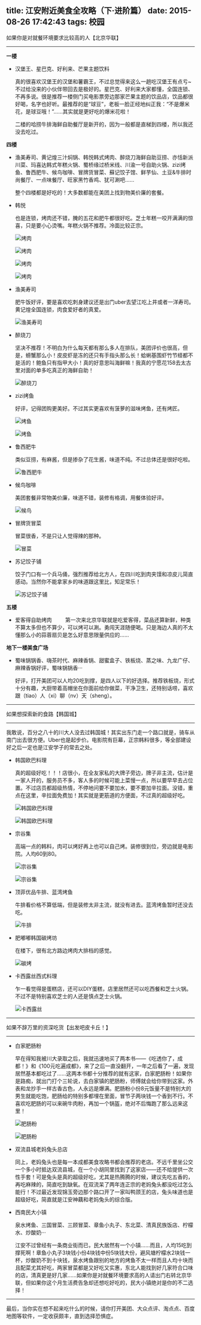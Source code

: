 title: 江安附近美食全攻略（下·进阶篇）
date: 2015-08-26 17:42:43
tags: 校园
---


如果你是对就餐环境要求比较高的人【北京华联】

---

<!--more-->

**一楼**

- 汉堡王、星巴克、好利来、芒果主题饮料

  真的很喜欢汉堡王的汉堡和薯霸王，不过总觉得来这么一趟吃汉堡王有点亏~不过给没来的小伙伴带回去是极好的。星巴克、好利来大家都懂，全国连锁、不再多说。很是推荐一楼侧门买电影票旁边那家芒果主题的饮品店，饮品都很好喝，名字也好听。最推荐的是“球豆”，老板一脸正经地纠正我：“不是爆米花，是球豆哦！”……其实就是更好吃的爆米花啦！
  
  二楼的哈捞牛排海鲜自助餐厅是新开的，因为一般都是直梯到四楼，所以我还没去吃过。
  
  
**四楼**

- 渔美寿司、黄记煌三汁焖锅、韩悦韩式烤肉、醉烧刀海鲜自助豆捞、亦恬新派川菜、玛喜达韩式年糕火锅、蜀桥缘过桥米线、川渝一号自助火锅、zizi烤鱼、鲁西肥牛、候鸟咖啡、冒牌货冒菜、蘇记饺子馆、鲜芋仙、土豆&牛排时尚餐厅、一点味餐厅、旺家黑竹香鸡、犹可涮吧……

  整个四楼都是好吃的！大多数都能在美团上找到物美价廉的套餐。
  
- 韩悦
  
  也是连锁，烤肉还不错，腌的五花和肥牛都很好吃。芝士年糕一咬开满满的惊喜，只是要小心烫嘴。年糕火锅不推荐。冷面比较正宗。

  ![烤肉][1]
  
  ![烤肉][2]
  
  ![烤肉][3]
  
  ![烤肉][4]
  
- 渔美寿司

  肥牛饭好评，要是喜欢吃刺身建议还是出门uber去望江吃上井或者一洋寿司。黄记煌全国连锁，肉食爱好者的真爱。
  
  ![渔美寿司][5]

- 醉烧刀

  坚决不推荐！不明白为什么每天都有那么多人在排队，美团评价也很高，但是，螃蟹那么小！皮皮虾是冻的还只有手指头那么长！蛤蜊基围虾竹节蛏都不是活的！鲍鱼只有指甲大小！真的好意思叫海鲜嘛！我真的宁愿花158去太古里对面的单多吃真正的海鲜自助！
  
  ![醉烧刀][6]
  
- zizi烤鱼

  好评，记得团购更美好。不过其实更喜欢有菠萝的滋味烤鱼，还有烤匠。
  
  ![烤鱼][7]
  
  ![烤鱼][8]
  
- 鲁西肥牛

  类似豆捞，有麻酱，但是掺杂了花生酱，味道不纯。不过总体还是很好吃啦。
  
  ![鲁西肥牛][9]
  
- 候鸟咖啡

  美团套餐非常物美价廉，味道不错，装修有格调，用餐体验好评。
  
  ![候鸟][10]
  
- 冒牌货冒菜
 
  冒菜很香，不是只让人觉得辣的那种。

  ![冒菜][11]
  
- 苏记饺子铺

  饺子门口有一个兵马俑，强烈推荐给北方人，在四川吃到肉夹馍和凉皮儿简直感动。当然你不能拿家乡的味道跟这里比，知足常乐！
  
  ![苏记饺子铺][12]
  
**五楼**

- 爱客得自助烤肉
　　
  第一次来北京华联就是吃爱客得，菜品还算新鲜，种类不算太多但也不算少，可以烤可以涮。勇闯天涯随便喝。只是海边人真的不太懂那么小的蒜蓉扇贝是怎么好意思限量供应的…… 

**地下一楼美食广场**

- 蜀味锅锅香、嗨茶时代、麻辣香锅、甜蜜盒子、铁板烧、蒸之味、九龙广仔、麻辣香锅好评，蜀味锅锅香···

  好评，打开美团可以人均20吃到撑，是四人以下的好选择。推荐铁板烧，形式十分有趣，大厨带着高帽坐在你面前给你做菜，干净卫生，还特别话唠，喜欢跟（tiao）人（xi）聊（nv）天（sheng）。
  
---

如果想探索新的食路【韩国城】

---

我敢说，百分之八十的川大人没去过韩国城！其实出东门走一个路口就是，骑车从南门出去很方便。Uber也是起步价。电影院有巨幕，正宗韩料很多，等全部建设好之后一定也是江安学子的常去之处。

- 韩国欧巴料理
 
  真的超级好吃！！！店很小，在全友家私的大牌子旁边，牌子非主流，估计是一家人开的，服务员不多，客人多的时候可能上菜慢一点，所以要早早去占位置。不过店员都超级热情，不停地问要不要加水，要不要加辛拉面。没错，重点在这里，辛拉面免费加！其实就是更筋道的方便面，不过真的超级好吃。

  ![韩国欧巴料理][13]
  
  ![韩国欧巴料理][14]
  
- 宗谷集

  高端一点的韩料，肉可以烤好再上也可以自己烤。装修很到位，旁边就是电影院。人均60到80。
  
  ![宗谷集][15]
  
  ![宗谷集][16]
  
- 顶菲优品牛排、蓝湾烤鱼

  牛排看价格不算低端，但是装修太非主流，就没有进去。蓝湾烤鱼暂时还没去吃。
  
  ![牛排][17]
  
- 肥嘟嘟韩国碳烤坊

  在楼下，很有北方路边烤肉大排档的感觉。
  
  ![碳烤][18]
  
- 卡西露丝西式料理

  乍一看觉得是蛋糕店，还可以DIY蛋糕，店里居然还可以吃西餐和芝士火锅。不过不是特别喜欢芝士的人还是慎点芝士火锅。
  
  ![卡西露丝][19]
  
---

如果不辞万里的资深吃货【出发吧皮卡丘！】

---

- 白家肥肠粉

  早在得知我被川大录取之后，我就迅速地买了两本书——《吃透你了，成都！》和《100元吃遍成都》，来了之后一直没翻开，一年之后看了一遍，发现居然基本都吃过了……这两本书都十分推荐的就有这家，白家肥肠粉！如果你是路痴，就出门打个三轮说，去白家镇的肥肠粉，师傅就会给你带到这家。外表和龙抄手一样古香古色，人永远是爆满。肥肠粉小份8元饭量不是特别大的男生就能吃饱，肥肠给的特别多都埋在里面，冒节子两块钱一个香到不行。不喜欢吃肥肠的可以来碗牛肉粉，再加一个锅盔，绝对不后悔跑了那么远来这里！
  
  ![肥肠粉][20]
  
  ![肥肠粉][21]
  
- 双流县城老妈兔头总店

  同上，老妈兔头也是每一本成都美食攻略书都会推荐的老店。不远千里坐公交一个多小时抵达双流县城，在一个小胡同里找到了这家店——还不给提供一次性手套！可是兔头是真的超级好吃，尤其是热腾腾的时候，建议先吃五香的，再吃麻辣的，简直吃到缺氧。在双流呆了两年连正宗的老妈兔头都没吃过怎么能行！不过最近发现锦玉旁边那个路口开了一家叫鸭颈王的店，兔头味道也是超级好吃，简直就是江安神藕和老妈兔头的综合版。
  
- 西南民大小镇

  泉水烤鱼、三国冒菜、三顾冒菜、章鱼小丸子、东北菜、清真民族饭店、柠檬水、炒酸奶···
  
  江安不过曾经有一条商业街而已，民大居然有一个小镇……而且，人均15吃到撑死啊！章鱼小丸子3块钱小份4块钱中份5块钱大份，避风塘柠檬水2块钱一杯，炒酸奶不到十块钱，泉水烤鱼跟别的地方的烤鱼不太一样而且人均十块而且配菜尤其好吃，两家冒菜都是又好吃又实惠，东北人能找到好几家符合口味的店，清真更是好几家……如果你是对就餐环境要求高的人请出门右转北京华联，但如果你这个月生活费告急却还想吃好吃的，民大小镇绝对是你的不二选择！
  
---

最后，当你实在想不起来吃什么的时候，请你打开美团、大众点评、淘点点、百度地图等软件，一定收获颇丰，直到选择恐惧症。


  [1]: http://7xjph4.com1.z0.glb.clouddn.com/34.jpg
  [2]: http://7xjph4.com1.z0.glb.clouddn.com/35.jpg
  [3]: http://7xjph4.com1.z0.glb.clouddn.com/36.jpg
  [4]: http://7xjph4.com1.z0.glb.clouddn.com/37.jpg
  [5]: http://7xjph4.com1.z0.glb.clouddn.com/38.png
  [6]: http://7xjph4.com1.z0.glb.clouddn.com/39.png
  [7]: http://7xjph4.com1.z0.glb.clouddn.com/40.png
  [8]: http://7xjph4.com1.z0.glb.clouddn.com/41.jpg
  [9]: http://7xjph4.com1.z0.glb.clouddn.com/42.png
  [10]: http://7xjph4.com1.z0.glb.clouddn.com/43.jpg
  [11]: http://7xjph4.com1.z0.glb.clouddn.com/44.png
  [12]: http://7xjph4.com1.z0.glb.clouddn.com/45.jpg
  [13]: http://7xjph4.com1.z0.glb.clouddn.com/46.png
  [14]: http://7xjph4.com1.z0.glb.clouddn.com/47.png
  [15]: http://7xjph4.com1.z0.glb.clouddn.com/48.png
  [16]: http://7xjph4.com1.z0.glb.clouddn.com/49.png
  [17]: http://7xjph4.com1.z0.glb.clouddn.com/50.png
  [18]: http://7xjph4.com1.z0.glb.clouddn.com/51.png
  [19]: http://7xjph4.com1.z0.glb.clouddn.com/52.png
  [20]: http://7xjph4.com1.z0.glb.clouddn.com/53.jpg
  [21]: http://7xjph4.com1.z0.glb.clouddn.com/54.jpg